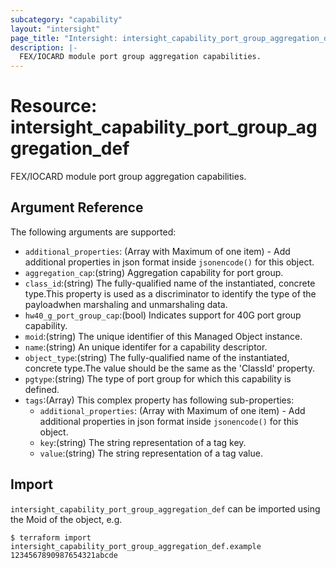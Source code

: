 ```yaml
---
subcategory: "capability"
layout: "intersight"
page_title: "Intersight: intersight_capability_port_group_aggregation_def"
description: |-
  FEX/IOCARD module port group aggregation capabilities.
---
```


# Resource: intersight_capability_port_group_aggregation_def
FEX/IOCARD module port group aggregation capabilities.
## Argument Reference
The following arguments are supported:
* `additional_properties`:
(Array with Maximum of one item) - Add additional properties in json format inside `jsonencode()` for this object.
* `aggregation_cap`:(string) Aggregation capability for port group. 
* `class_id`:(string) The fully-qualified name of the instantiated, concrete type.This property is used as a discriminator to identify the type of the payloadwhen marshaling and unmarshaling data. 
* `hw40_g_port_group_cap`:(bool) Indicates support for 40G port group capability. 
* `moid`:(string) The unique identifier of this Managed Object instance. 
* `name`:(string) An unique identifer for a capability descriptor. 
* `object_type`:(string) The fully-qualified name of the instantiated, concrete type.The value should be the same as the 'ClassId' property. 
* `pgtype`:(string) The type of port group for which this capability is defined. 
* `tags`:(Array)
This complex property has following sub-properties:
  + `additional_properties`:
(Array with Maximum of one item) - Add additional properties in json format inside `jsonencode()` for this object.
  + `key`:(string) The string representation of a tag key. 
  + `value`:(string) The string representation of a tag value. 


## Import
`intersight_capability_port_group_aggregation_def` can be imported using the Moid of the object, e.g.
```
$ terraform import intersight_capability_port_group_aggregation_def.example 1234567890987654321abcde
```